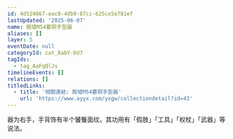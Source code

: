 ```yaml
---
id: 4d524667-eac8-4db9-87cc-625ce5e781ef
lastUpdated: '2025-06-07'
name: 殷墟M54墓铜手型器
aliases: []
layer: 5
eventDate: null
categoryId: cat_8abY-bU7
tagIds:
  - tag_AaFqQlJs
timelineEvents: []
relations: []
titledLinks:
  - title: '相關連結: 殷墟M54墓铜手型器'
    url: 'https://www.ayyx.com/yxgw/collectiondetail?id=43'
---
```

器为右手，手背饰有半个饕餮面纹。其功用有「假肢」「工具」「权杖」「武器」等说法。
